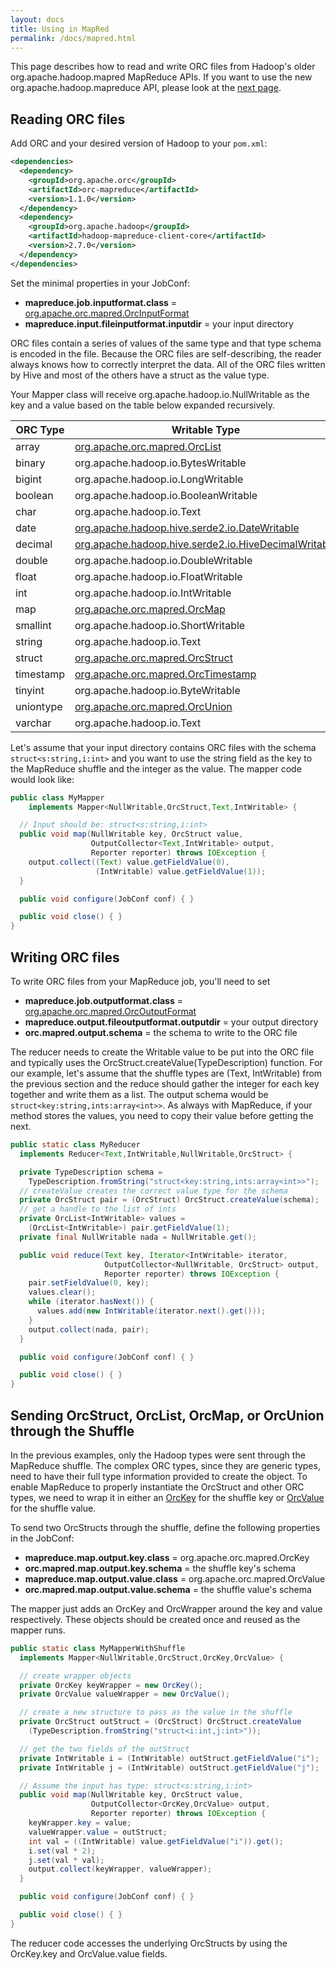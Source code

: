 ```yaml
---
layout: docs
title: Using in MapRed
permalink: /docs/mapred.html
---
```


This page describes how to read and write ORC files from Hadoop's
older org.apache.hadoop.mapred MapReduce APIs. If you want to use the
new org.apache.hadoop.mapreduce API, please look at the [next
page](/docs/mapreduce.html).

## Reading ORC files

Add ORC and your desired version of Hadoop to your `pom.xml`:

~~~ xml
<dependencies>
  <dependency>
    <groupId>org.apache.orc</groupId>
    <artifactId>orc-mapreduce</artifactId>
    <version>1.1.0</version>
  </dependency>
  <dependency>
    <groupId>org.apache.hadoop</groupId>
    <artifactId>hadoop-mapreduce-client-core</artifactId>
    <version>2.7.0</version>
  </dependency>
</dependencies>
~~~

Set the minimal properties in your JobConf:

* **mapreduce.job.inputformat.class** = [org.apache.orc.mapred.OrcInputFormat](/api/orc-mapreduce/index.html?org/apache/orc/mapred/OrcInputFormat.html)
* **mapreduce.input.fileinputformat.inputdir** = your input directory

ORC files contain a series of values of the same type and that type
schema is encoded in the file. Because the ORC files are
self-describing, the reader always knows how to correctly interpret
the data. All of the ORC files written by Hive and most of the others have
a struct as the value type.

Your Mapper class will receive org.apache.hadoop.io.NullWritable as
the key and a value based on the table below expanded recursively.

| ORC Type | Writable Type |
| -------- | ------------- |
| array | [org.apache.orc.mapred.OrcList](/api/orc-mapreduce/index.html?org/apache/orc/mapred/OrcStruct.html) |
| binary | org.apache.hadoop.io.BytesWritable |
| bigint | org.apache.hadoop.io.LongWritable |
| boolean | org.apache.hadoop.io.BooleanWritable |
| char | org.apache.hadoop.io.Text |
| date | [org.apache.hadoop.hive.serde2.io.DateWritable](https://javadoc.io/static/org.apache.hive/hive-storage-api/2.8.1/org/apache/hadoop/hive/serde2/io/DateWritable.html) |
| decimal | [org.apache.hadoop.hive.serde2.io.HiveDecimalWritable](https://javadoc.io/static/org.apache.hive/hive-storage-api/2.8.1/org/apache/hadoop/hive/serde2/io/HiveDecimalWritable.html) |
| double | org.apache.hadoop.io.DoubleWritable |
| float | org.apache.hadoop.io.FloatWritable |
| int | org.apache.hadoop.io.IntWritable |
| map | [org.apache.orc.mapred.OrcMap](/api/orc-mapreduce/index.html?org/apache/orc/mapred/OrcMap.html) |
| smallint | org.apache.hadoop.io.ShortWritable |
| string | org.apache.hadoop.io.Text |
| struct | [org.apache.orc.mapred.OrcStruct](/api/orc-mapreduce/index.html?org/apache/orc/mapred/OrcStruct.html) |
| timestamp | [org.apache.orc.mapred.OrcTimestamp](/api/orc-mapreduce/index.html?org/apache/orc/mapred/OrcTimestamp.html) |
| tinyint | org.apache.hadoop.io.ByteWritable |
| uniontype | [org.apache.orc.mapred.OrcUnion](/api/orc-mapreduce/index.html?org/apache/orc/mapred/OrcUnion.html) |
| varchar | org.apache.hadoop.io.Text |

Let's assume that your input directory contains ORC files with the
schema `struct<s:string,i:int>` and you want to use the string field
as the key to the MapReduce shuffle and the integer as the value. The
mapper code would look like:

~~~ java
public class MyMapper
    implements Mapper<NullWritable,OrcStruct,Text,IntWritable> {

  // Input should be: struct<s:string,i:int>
  public void map(NullWritable key, OrcStruct value,
                  OutputCollector<Text,IntWritable> output,
                  Reporter reporter) throws IOException {
    output.collect((Text) value.getFieldValue(0),
                   (IntWritable) value.getFieldValue(1));
  }

  public void configure(JobConf conf) { }

  public void close() { }
}
~~~

## Writing ORC files

To write ORC files from your MapReduce job, you'll need to set

* **mapreduce.job.outputformat.class** = [org.apache.orc.mapred.OrcOutputFormat](/api/orc-mapreduce/index.html?org/apache/orc/mapred/OrcOutputFormat.html)
* **mapreduce.output.fileoutputformat.outputdir** = your output directory
* **orc.mapred.output.schema** = the schema to write to the ORC file

The reducer needs to create the Writable value to be put into the ORC
file and typically uses the OrcStruct.createValue(TypeDescription)
function. For our example, let's assume that the shuffle types are
(Text, IntWritable) from the previous section and the reduce should
gather the integer for each key together and write them as a list. The
output schema would be `struct<key:string,ints:array<int>>`. As always
with MapReduce, if your method stores the values, you need to copy their
value before getting the next.

~~~ java
public static class MyReducer
  implements Reducer<Text,IntWritable,NullWritable,OrcStruct> {

  private TypeDescription schema =
    TypeDescription.fromString("struct<key:string,ints:array<int>>");
  // createValue creates the correct value type for the schema
  private OrcStruct pair = (OrcStruct) OrcStruct.createValue(schema);
  // get a handle to the list of ints
  private OrcList<IntWritable> values =
    (OrcList<IntWritable>) pair.getFieldValue(1);
  private final NullWritable nada = NullWritable.get();

  public void reduce(Text key, Iterator<IntWritable> iterator,
                     OutputCollector<NullWritable, OrcStruct> output,
                     Reporter reporter) throws IOException {
    pair.setFieldValue(0, key);
    values.clear();
    while (iterator.hasNext()) {
      values.add(new IntWritable(iterator.next().get()));
    }
    output.collect(nada, pair);
  }

  public void configure(JobConf conf) { }

  public void close() { }
}
~~~

## Sending OrcStruct, OrcList, OrcMap, or OrcUnion through the Shuffle

In the previous examples, only the Hadoop types were sent through the
MapReduce shuffle. The complex ORC types, since they are generic
types, need to have their full type information provided to create the
object. To enable MapReduce to properly instantiate the OrcStruct and
other ORC types, we need to wrap it in either an
[OrcKey](/api/orc-mapreduce/index.html?org/apache/orc/mapred/OrcKey.html)
for the shuffle key or
[OrcValue](/api/orc-mapreduce/index.html?org/apache/orc/mapred/OrcValue.html)
for the shuffle value.

To send two OrcStructs through the shuffle, define the following properties
in the JobConf:

* **mapreduce.map.output.key.class** = org.apache.orc.mapred.OrcKey
* **orc.mapred.map.output.key.schema** = the shuffle key's schema
* **mapreduce.map.output.value.class** = org.apache.orc.mapred.OrcValue
* **orc.mapred.map.output.value.schema** = the shuffle value's schema

The mapper just adds an OrcKey and OrcWrapper around the key and value
respectively. These objects should be created once and reused as the mapper
runs.

~~~ java
public static class MyMapperWithShuffle
  implements Mapper<NullWritable,OrcStruct,OrcKey,OrcValue> {

  // create wrapper objects
  private OrcKey keyWrapper = new OrcKey();
  private OrcValue valueWrapper = new OrcValue();

  // create a new structure to pass as the value in the shuffle
  private OrcStruct outStruct = (OrcStruct) OrcStruct.createValue
    (TypeDescription.fromString("struct<i:int,j:int>"));

  // get the two fields of the outStruct
  private IntWritable i = (IntWritable) outStruct.getFieldValue("i");
  private IntWritable j = (IntWritable) outStruct.getFieldValue("j");

  // Assume the input has type: struct<s:string,i:int>
  public void map(NullWritable key, OrcStruct value,
                  OutputCollector<OrcKey,OrcValue> output,
                  Reporter reporter) throws IOException {
    keyWrapper.key = value;
    valueWrapper.value = outStruct;
    int val = ((IntWritable) value.getFieldValue("i")).get();
    i.set(val * 2);
    j.set(val * val);
    output.collect(keyWrapper, valueWrapper);
  }

  public void configure(JobConf conf) { }

  public void close() { }
}
~~~

The reducer code accesses the underlying OrcStructs by using the
OrcKey.key and OrcValue.value fields.